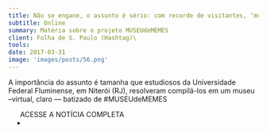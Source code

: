 ```yaml
---
title: Não se engane, o assunto é sério: com recorde de visitantes, ‘museu de memes’ também vira meme
subtitle: Online
summary: Matéria sobre o projeto MUSEUdeMEMES
client: Folha de S. Paulo (Hashtag)\
tools: 
date: 2017-03-31
image: 'images/posts/56.png'
---
```


A importância do assunto é tamanha que estudiosos da Universidade Federal Fluminense, em Niterói (RJ), resolveram compilá-los em um museu –virtual, claro — batizado de #MUSEUdeMEMES

<div class="post__share"><ul class="share__list list-reset">ACESSE A NOTÍCIA COMPLETA<li class="share__item" style="margin-left: 10px"><a class="share__link share__facebook" style="background: #fa5657" href="http://hashtag.blogfolha.uol.com.br/2017/03/31/nao-se-engane-o-assunto-e-serio-com-recorde-de-visitantes-museu-de-memes-tambem-vira-meme/?cmpid#" 
onclick=window.open(this.href, 'pop-up', 'left=20,top=20,width=500,height=500,toolbar=1,resizable=0'); return false;" title="Link" rel="nofollow"><i class="fa-solid fa-link"></i></a></li></ul></div>
<!-- <div class="gallery-box"><div class="gallery"><img src="/clipping/images/example-1.jpg" loading="lazy" alt="Project"><img src="/clipping/images/example-2.jpg" loading="lazy" alt="Project"></div><em>Gallery / <a href="https://www.freepik.com/" target="_blank">Freepic</a></em></div> -->